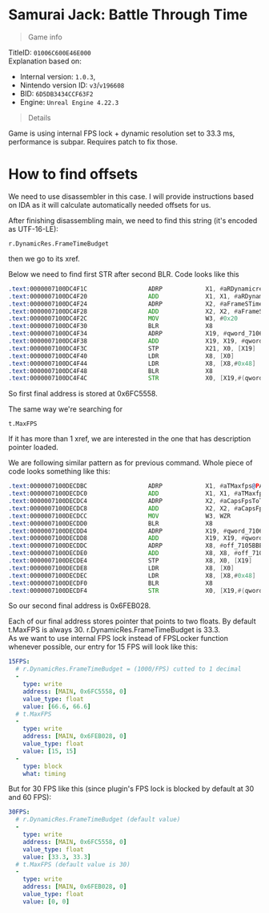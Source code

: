 # Samurai Jack: Battle Through Time

> Game info

TitleID: `01006C600E46E000`<br>
Explanation based on:
- Internal version: `1.0.3`, 
- Nintendo version ID: `v3`/`v196608`
- BID: `6D5DB3434CCF63F2`
- Engine: `Unreal Engine 4.22.3`

> Details

Game is using internal FPS lock + dynamic resolution set to 33.3 ms, performance is subpar. Requires patch to fix those.

# How to find offsets

We need to use disassembler in this case. I will provide instructions based on IDA as it will calculate automatically needed offsets for us.

After finishing disassembling main, we need to find this string (it's encoded as UTF-16-LE):
```
r.DynamicRes.FrameTimeBudget
```

then we go to its xref.

Below we need to find first STR after second BLR. Code looks like this
```asm
.text:0000007100DC4F1C                 ADRP            X1, #aRDynamicresFra@PAGE ; "r.DynamicRes.FrameTimeBudget"
.text:0000007100DC4F20                 ADD             X1, X1, #aRDynamicresFra@PAGEOFF ; "r.DynamicRes.FrameTimeBudget"
.text:0000007100DC4F24                 ADRP            X2, #aFrameSTimeBudg@PAGE ; "Frame's time budget in milliseconds."
.text:0000007100DC4F28                 ADD             X2, X2, #aFrameSTimeBudg@PAGEOFF ; "Frame's time budget in milliseconds."
.text:0000007100DC4F2C                 MOV             W3, #0x20
.text:0000007100DC4F30                 BLR             X8
.text:0000007100DC4F34                 ADRP            X19, #qword_7106FC5548@PAGE
.text:0000007100DC4F38                 ADD             X19, X19, #qword_7106FC5548@PAGEOFF
.text:0000007100DC4F3C                 STP             X21, X0, [X19]
.text:0000007100DC4F40                 LDR             X8, [X0]
.text:0000007100DC4F44                 LDR             X8, [X8,#0x48]
.text:0000007100DC4F48                 BLR             X8
.text:0000007100DC4F4C                 STR             X0, [X19,#(qword_7106FC5558 - 0x7106FC5548)]
```

So first final address is stored at 0x6FC5558.

The same way we're searching for 
```
t.MaxFPS
```
If it has more than 1 xref, we are interested in the one that has description pointer loaded.

We are following similar pattern as for previous command. Whole piece of code looks something like this:
```asm
.text:0000007100DECDBC                 ADRP            X1, #aTMaxfps@PAGE ; "t.MaxFPS"
.text:0000007100DECDC0                 ADD             X1, X1, #aTMaxfps@PAGEOFF ; "t.MaxFPS"
.text:0000007100DECDC4                 ADRP            X2, #aCapsFpsToTheGi@PAGE ; "Caps FPS to the given value.  Set to <="...
.text:0000007100DECDC8                 ADD             X2, X2, #aCapsFpsToTheGi@PAGEOFF ; "Caps FPS to the given value.  Set to <="...
.text:0000007100DECDCC                 MOV             W3, WZR
.text:0000007100DECDD0                 BLR             X8
.text:0000007100DECDD4                 ADRP            X19, #qword_7106FEB018@PAGE
.text:0000007100DECDD8                 ADD             X19, X19, #qword_7106FEB018@PAGEOFF
.text:0000007100DECDDC                 ADRP            X8, #off_7105BBE580@PAGE
.text:0000007100DECDE0                 ADD             X8, X8, #off_7105BBE580@PAGEOFF
.text:0000007100DECDE4                 STP             X8, X0, [X19]
.text:0000007100DECDE8                 LDR             X8, [X0]
.text:0000007100DECDEC                 LDR             X8, [X8,#0x48]
.text:0000007100DECDF0                 BLR             X8
.text:0000007100DECDF4                 STR             X0, [X19,#(qword_7106FEB028 - 0x7106FEB018)]
```
So our second final address is 0x6FEB028.

Each of our final address stores pointer that points to two floats. By default t.MaxFPS is always 30. r.DynamicRes.FrameTimeBudget is 33.3.<br>
As we want to use internal FPS lock instead of FPSLocker function whenever possible, our entry for 15 FPS will look like this:
```yaml
15FPS:
  # r.DynamicRes.FrameTimeBudget = (1000/FPS) cutted to 1 decimal
  -
    type: write
    address: [MAIN, 0x6FC5558, 0]
    value_type: float
    value: [66.6, 66.6]
  # t.MaxFPS
  -
    type: write
    address: [MAIN, 0x6FEB028, 0]
    value_type: float
    value: [15, 15]
  -
    type: block
    what: timing

```
But for 30 FPS like this (since plugin's FPS lock is blocked by default at 30 and 60 FPS):
```yaml
30FPS:
  # r.DynamicRes.FrameTimeBudget (default value)
  -
    type: write
    address: [MAIN, 0x6FC5558, 0]
    value_type: float
    value: [33.3, 33.3]
  # t.MaxFPS (default value is 30)
  -
    type: write
    address: [MAIN, 0x6FEB028, 0]
    value_type: float
    value: [0, 0]

```